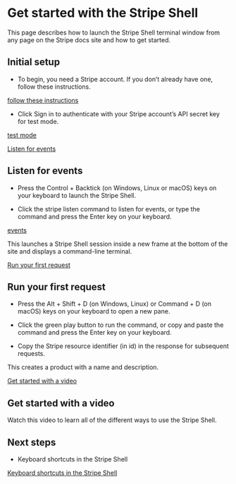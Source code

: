 # Get started with the Stripe Shell

This page describes how to launch the Stripe Shell terminal window from any page on the Stripe docs site and how to get started.

## Initial setup

- To begin, you need a Stripe account. If you don’t already have one, follow these instructions.

[follow these instructions](https://dashboard.stripe.com/register)

- Click Sign in to authenticate with your Stripe account’s API secret key for test mode.

[test mode](/test-mode)

[Listen for events](#listen)

## Listen for events

- Press the Control + Backtick (on Windows, Linux or macOS) keys on your keyboard to launch the Stripe Shell.

- Click the stripe listen command to listen for events, or type the command and press the Enter key on your keyboard.

[events](/webhooks#events-overview)

This launches a Stripe Shell session inside a new frame at the bottom of the site and displays a command-line terminal.

[Run your first request](#first)

## Run your first request

- Press the Alt + Shift + D (on Windows, Linux) or Command + D (on macOS) keys on your keyboard to open a new pane.

- Click the green play button to run the command, or copy and paste the command and press the Enter key on your keyboard.

- Copy the Stripe resource identifier (in id) in the response for subsequent requests.

This creates a product with a name and description.

[Get started with a video](#get-started)

## Get started with a video

Watch this video to learn all of the different ways to use the Stripe Shell.

## Next steps

- Keyboard shortcuts in the Stripe Shell

[Keyboard shortcuts in the Stripe Shell](/stripe-shell/keyboard-shortcuts)
